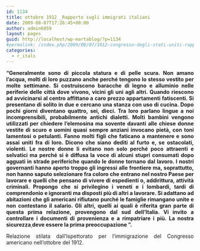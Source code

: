 ```yaml
---
id: 1134
title: ottobre 1912 _Rapporto sugli immigrati italiani
date: 2009-08-07T17:26:45+00:00
author: admin6059
layout: pages
guid: http://localhost/wp-martablog/?p=1134
#permalink: /index.php/2009/08/07/1912-congresso-degli-stati-uniti-rapporto-sugli-immigrati-italiani/
categories:
  - r_itals
---
```

<p style="text-align: justify;">
  <strong>“Generalmente </strong><strong>sono di piccola statura e di pelle scura. Non amano l’acqua, </strong><strong>molti di loro puzzano anche perché tengono lo stesso vestito per molte settimane. Si costruiscono </strong><strong>baracche di legno e </strong><strong>alluminio nelle periferie delle città dove vivono, vicini gli uni agli altri. Quando riescono ad avvicinarsi al centro affittano a caro prezzo appartamenti fatiscenti. Si presentano di solito in due e cercano una stanza con uso di cucina. Dopo pochi giorni diventano quattro, sei, dieci. Tra loro </strong><strong>parlano lingue a noi incomprensibili, probabilmente antichi dialetti. Molti </strong><strong>bambini vengono </strong><strong>utilizzati per chiedere l’elemosina ma sovente davanti alle chiese </strong><strong>donne vestite di scuro e uomini quasi sempre anziani </strong><strong>invocano pietà, con toni lamentosi o petulanti. </strong><strong>Fanno molti figli che faticano a mantenere e sono assai uniti fra di loro. Dicono che siano </strong><strong>dediti al furto e, se ostacolati, </strong><strong>violenti. Le nostre donne li evitano non solo perché poco attraenti e selvatici ma perché si è diffusa la voce di alcuni </strong><strong>stupri consumati dopo agguati </strong><strong>in strade periferiche </strong><strong>quando le donne tornano dal lavoro. I nostri </strong><strong>governanti </strong><strong>hanno aperto troppo gli ingressi al</strong><strong>le frontiere ma, soprattutto, non hanno saputo selezionare fra coloro che entrano nel nostro Paese per lavorare e quelli che pensano di vivere di espedienti o, addirittura, </strong><strong>attività criminali. Propongo che si privilegino i veneti e i lombardi, tardi di comprendonio e ignoranti ma disposti più di altri a lavorare. Si adattano ad abitazioni che gli americani rifiutano purché le famiglie rimangano unite e non contestano il salario. Gli altri, quelli ai quali è riferita gran parte di questa prima relazione, provengono dal sud dell’Italia. </strong><strong>Vi invito a controllare i documenti di provenienza e </strong><strong>a rimpatriare i più. </strong><strong>La nostra sicurezza<a href="http://www.sinistraeliberta.it/?s=sicurezza" target="_blank"> </a>deve essere la prima preoccupazione ”.</strong>
</p>

<p style="text-align: justify;">
  Relazione stilata dall’Ispettorato per l’immigrazione del Congresso americano nell’ottobre del 1912.
</p>